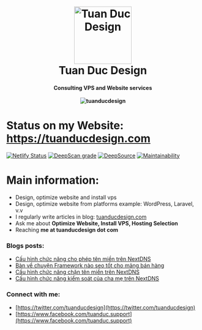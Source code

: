 <h1 align="center">
    <img alt="Tuan Duc Design" title="Tuan Duc Design" src="https://cdn.tuanducdesign.com/assets/images/tuanducdesign.jpg" width="150"> </br>
    Tuan Duc Design
</h1>

<h4 align="center">
  Consulting VPS and Website services </br></br>
  <img src="https://komarev.com/ghpvc/?username=tuanducdesign" alt="tuanducdesign" />
</h4>

# Status on my Website: https://tuanducdesign.com

[![Netlify Status](https://api.netlify.com/api/v1/badges/b954cb43-190e-483f-8912-d426c18de58a/deploy-status)](https://app.netlify.com/sites/tuanducdesign/deploys)
[![DeepScan grade](https://deepscan.io/api/teams/13432/projects/16426/branches/352293/badge/grade.svg)](https://deepscan.io/dashboard#view=project&tid=13432&pid=16426&bid=352293)
[![DeepSource](https://deepsource.io/gh/tuanducteam/tuanducdesign.svg/?label=resolved+issues)](https://deepsource.io/gh/tuanducteam/tuanducdesign/?ref=repository-badge)
[![Maintainability](https://api.codeclimate.com/v1/badges/14e9ed0efe9e86d7f2af/maintainability)](https://codeclimate.com/github/tuanducteam/tuanducdesign/maintainability)

# Main information:

- Design, optimize website and install vps
- Design, optimize website from platforms example: WordPress, Laravel, v.v
- I regularly write articles in blog: [tuanducdesign.com](tuanducdesign.com)
- Ask me about **Optimize Website, Install VPS, Hosting Selection**
- Reaching **me at tuanducdesign dot com**

### Blogs posts:

<!-- BLOG-POST-LIST:START -->
- [Cấu hình chức năng cho phép tên miền trên NextDNS](https://tuanducdesign.com/series/cau-hinh-chuc-nang-cho-phep-ten-mien-tren-nextdns.html)
- [Bàn về chuyện Framework nào seo tốt cho mảng bán hàng](https://tuanducdesign.com/2021/04/ban-ve-chuyen-framework-nao-seo-tot-cho-mang-ban-hang.html)
- [Cấu hình chức năng chặn tên miền trên NextDNS](https://tuanducdesign.com/series/cau-hinh-chuc-nang-chan-ten-mien-tren-nextdns.html)
- [Cấu hình chức năng kiểm soát của cha mẹ trên NextDNS](https://tuanducdesign.com/series/cau-hinh-chuc-nang-kiem-soat-cua-cha-me-tren-nextdns.html)
<!-- BLOG-POST-LIST:END -->

### Connect with me:

- [https://twitter.com/tuanducdesign](https://twitter.com/tuanducdesign)
- [https://www.facebook.com/tuanduc.support](https://www.facebook.com/tuanduc.support)
